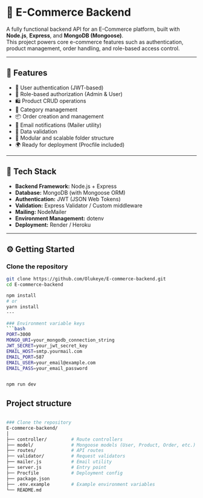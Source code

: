 # 🛒 E-Commerce Backend

A fully functional backend API for an E-Commerce platform, built with **Node.js**, **Express**, and **MongoDB (Mongoose)**.  
This project powers core e-commerce features such as authentication, product management, order handling, and role-based access control.

---

## 🚀 Features

- 🔐 User authentication (JWT-based)
- 👤 Role-based authorization (Admin & User)
- 🛍️ Product CRUD operations
- 🧾 Category management
- 📦 Order creation and management
- 📧 Email notifications (Mailer utility)
- 🧠 Data validation
- 🧱 Modular and scalable folder structure
- 🌍 Ready for deployment (Procfile included)

---

## 🧰 Tech Stack

- **Backend Framework:** Node.js + Express  
- **Database:** MongoDB (with Mongoose ORM)  
- **Authentication:** JWT (JSON Web Tokens)  
- **Validation:** Express Validator / Custom middleware  
- **Mailing:** NodeMailer  
- **Environment Management:** dotenv  
- **Deployment:** Render / Heroku  

---

## ⚙️ Getting Started

### Clone the repository
```bash
git clone https://github.com/Olukeye/E-commerce-backend.git
cd E-commerce-backend

npm install
# or
yarn install
---

### Environment variable keys
```bash
PORT=3000
MONGO_URI=your_mongodb_connection_string
JWT_SECRET=your_jwt_secret_key
EMAIL_HOST=smtp.yourmail.com
EMAIL_PORT=587
EMAIL_USER=your_email@example.com
EMAIL_PASS=your_email_password


npm run dev
```

## Project structure
```bash

### Clone the repository
E-commerce-backend/
│
├── controller/         # Route controllers
├── model/              # Mongoose models (User, Product, Order, etc.)
├── routes/             # API routes
├── validator/          # Request validators
├── mailer.js           # Email utility
├── server.js           # Entry point
├── Procfile            # Deployment config
├── package.json
├── .env.example        # Example environment variables
└── README.md




